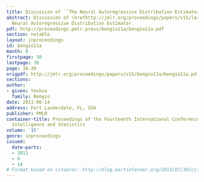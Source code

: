 ```yaml
---
title: Discussion of ``The Neural Autoregressive Distribution Estimator''
abstract: Discussion of \hrefhttp://jmlr.org/proceedings/papers/v15/larochelle11a.htmlThe
  Neural Autoregressive Distribution Estimator.
pdf: http://proceedings.pmlr.press/bengio11a/bengio11a.pdf
section: notable
layout: inproceedings
id: bengio11a
month: 0
firstpage: 38
lastpage: 39
page: 38-39
origpdf: http://jmlr.org/proceedings/papers/v15/bengio11a/bengio11a.pdf
sections: 
author:
- given: Yoshua
  family: Bengio
date: 2011-06-14
address: Fort Lauderdale, FL, USA
publisher: PMLR
container-title: Proceedings of the Fourteenth International Conference on Artificial
  Intelligence and Statistics
volume: '15'
genre: inproceedings
issued:
  date-parts:
  - 2011
  - 6
  - 14
# Format based on citeproc: http://blog.martinfenner.org/2013/07/30/citeproc-yaml-for-bibliographies/
---
```


